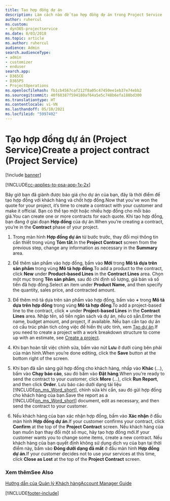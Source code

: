 ```yaml
---
title: Tạo hợp đồng dự án
description: Làm cách nào để tạo hợp đồng dự án trong Project Service
author: ruhercul
ms.custom:
- dyn365-projectservice
ms.date: 8/03/2018
ms.topic: article
ms.author: ruhercul
audience: Admin
search.audienceType:
- admin
- customizer
- enduser
search.app:
- D365CE
- D365PS
- ProjectOperations
ms.openlocfilehash: fb1cb4567caf212f8a05c47450ee1eb37e74ebb2
ms.sourcegitcommit: 40f68387f594180af64a5e5c748b6efa188bd300
ms.translationtype: HT
ms.contentlocale: vi-VN
ms.lasthandoff: 05/10/2021
ms.locfileid: "5997402"
---
```

# <a name="create-a-project-contract-project-service"></a><span data-ttu-id="1e3fd-103">Tạo hợp đồng dự án (Project Service)</span><span class="sxs-lookup"><span data-stu-id="1e3fd-103">Create a project contract (Project Service)</span></span>

[!include [banner](../includes/psa-now-project-operations.md)]

[!INCLUDE[cc-applies-to-psa-app-1x-2x](../includes/cc-applies-to-psa-app-1x-2x.md)]

<span data-ttu-id="1e3fd-104">Bây giờ bạn đã giành được báo giá cho dự án của bạn, đây là thời điểm để tạo hợp đồng với khách hàng và chốt hợp đồng.</span><span class="sxs-lookup"><span data-stu-id="1e3fd-104">Now that you’ve won the quote for your project, it’s time to create a contract with your customer and make it official.</span></span> <span data-ttu-id="1e3fd-105">Bạn có thể tạo một hoặc nhiều hợp đồng cho mỗi báo giá.</span><span class="sxs-lookup"><span data-stu-id="1e3fd-105">You can create one or more contracts for each quote.</span></span> <span data-ttu-id="1e3fd-106">Khi tạo hợp đồng, bạn đang ở giai đoạn **Hợp đồng** của dự án.</span><span class="sxs-lookup"><span data-stu-id="1e3fd-106">When you’re creating a contract, you’re in the **Contract** phase of your project.</span></span>  
  
1. <span data-ttu-id="1e3fd-107">Trong màn hình **Hợp đồng dự án** từ bước trước, thay đổi mọi thông tin cần thiết trong vùng **Tóm tắt**.</span><span class="sxs-lookup"><span data-stu-id="1e3fd-107">In the **Project Contract** screen from the previous step, change any information as necessary in the **Summary** area.</span></span>  
  
2. <span data-ttu-id="1e3fd-108">Để thêm sản phẩm vào hợp đồng, bấm vào **Mới** trong **Mô tả dựa trên sản phẩm** trong vùng **Mô tả hợp đồng**.</span><span class="sxs-lookup"><span data-stu-id="1e3fd-108">To add a product to the contract, click **New** under **Product-based Lines** in the **Contract Lines** area.</span></span> <span data-ttu-id="1e3fd-109">Chọn một mục trong **Tên sản phẩm**, sau đó chỉ định số lượng, giá bán và số tiền đã hợp đồng.</span><span class="sxs-lookup"><span data-stu-id="1e3fd-109">Select an item under **Product Name**, and then specify the quantity, sales price, and contracted amount.</span></span>  
  
3. <span data-ttu-id="1e3fd-110">Để thêm mô tả dựa trên sản phẩm vào hợp đồng, bấm vào **+** trong **Mô tả dựa trên hợp đồng** trong vùng **Mô tả hợp đồng**.</span><span class="sxs-lookup"><span data-stu-id="1e3fd-110">To add a project-based line to the contract, click **+** under **Project-based Lines** in the **Contract Lines** area.</span></span> <span data-ttu-id="1e3fd-111">Nhập tên, số tiền ngân sách và dự án, nếu có sẵn.</span><span class="sxs-lookup"><span data-stu-id="1e3fd-111">Enter the name, budget amount, and project, if available.</span></span> <span data-ttu-id="1e3fd-112">Nếu bạn cần tạo dự án có cấu trúc phân tích công việc để hiển thị ước tính, xem [Tạo dự án](../psa/create-project.md).</span><span class="sxs-lookup"><span data-stu-id="1e3fd-112">If you need to create a project with a work breakdown structure to come up with an estimate, see [Create a project](../psa/create-project.md).</span></span>  
  
4. <span data-ttu-id="1e3fd-113">Khi bạn hoàn tất việc chỉnh sửa, bấm vào nút **Lưu** ở dưới cùng bên phải của màn hình.</span><span class="sxs-lookup"><span data-stu-id="1e3fd-113">When you’re done editing, click the **Save** button at the bottom right of the screen.</span></span>  
  
5. <span data-ttu-id="1e3fd-114">Khi bạn đã sẵn sàng gửi hợp đồng cho khách hàng, nhấp vào **Khác** (…), bấm vào **Chạy báo cáo**, sau đó bấm vào **Đặt hàng**.</span><span class="sxs-lookup"><span data-stu-id="1e3fd-114">When you’re ready to send the contract to your customer, click **More** (…), click **Run Report**, and then click **Order**.</span></span> <span data-ttu-id="1e3fd-115">Lưu báo cáo dưới dạng tài liệu [!INCLUDE[pn_ms_Word_short](../includes/pn-ms-word-short.md)], chỉnh sửa khi cần, sau đó gửi hợp đồng cho khách hàng của bạn.</span><span class="sxs-lookup"><span data-stu-id="1e3fd-115">Save the report as a [!INCLUDE[pn_ms_Word_short](../includes/pn-ms-word-short.md)] document, edit as necessary, and then send the contract to your customer.</span></span>  
  
6. <span data-ttu-id="1e3fd-116">Nếu khách hàng của bạn xác nhận hợp đồng, bấm vào **Xác nhận** ở đầu màn hình **Hợp đồng dự án**.</span><span class="sxs-lookup"><span data-stu-id="1e3fd-116">If your customer confirms your contract, click **Confirm** at the top of the **Project Contract** screen.</span></span> <span data-ttu-id="1e3fd-117">Nếu khách hàng của bạn muốn bạn thay đổi một số mục, hãy tạo hợp đồng mới.</span><span class="sxs-lookup"><span data-stu-id="1e3fd-117">If your customer wants you to change some items, create a new contract.</span></span> <span data-ttu-id="1e3fd-118">Nếu khách hàng của bạn quyết định không sử dụng dịch vụ của bạn tại thời điểm này, bấm vào **Đóng dưới dạng đã mất** ở đầu màn hình **Hợp đồng dự án**.</span><span class="sxs-lookup"><span data-stu-id="1e3fd-118">If your customer decides not to use your services at this time, click **Close as Lost** at the top of the **Project Contract** screen.</span></span>  
  
### <a name="see-also"></a><span data-ttu-id="1e3fd-119">Xem thêm</span><span class="sxs-lookup"><span data-stu-id="1e3fd-119">See Also</span></span>  
 [<span data-ttu-id="1e3fd-120">Hướng dẫn của Quản lý Khách hàng</span><span class="sxs-lookup"><span data-stu-id="1e3fd-120">Account Manager Guide</span></span>](../psa/account-manager-guide.md)


[!INCLUDE[footer-include](../includes/footer-banner.md)]